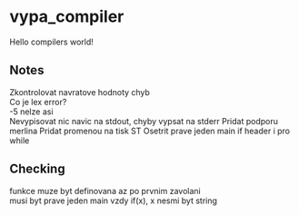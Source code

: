 # vypa_compiler

Hello compilers world!

## Notes

Zkontrolovat navratove hodnoty chyb   
Co je lex error?   
-5 nelze asi  
Nevypisovat nic navic na stdout, chyby vypsat na stderr
Pridat podporu merlina
Pridat promenou na tisk ST
Osetrit prave jeden main
if header i pro while

## Checking

funkce muze byt definovana az po prvnim zavolani   
musi byt prave jeden main vzdy
if(x), x nesmi byt string

